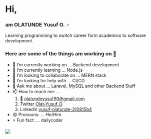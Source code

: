 # Hi,
### am OLATUNDE Yusuf O. :male_sign:
Learning programming to switch career form academics to software development. 

### Here are some of the things am working on 👋

- 🔭 I’m currently working on ... Backend development
- 🌱 I’m currently learning ... Node.js
- 👯 I’m looking to collaborate on ... MERN stack
- 🤔 I’m looking for help with ... CI/CD
- 💬 Ask me about ... Laravel, MySQL and other Backend Stuff
- 📫 How to reach me: ... 
    1. :email: olatundeyusuf90@gmail.com
    2. Twitter <a href="https://twitter.com/Olat_Yusuf_O">Olat-Yusuf_O</a>
    3. Linkedin <a href="https://www.linkedin.com/in/yusuf-olatunde-310815b4/">yusuf-olatunde-310815b4</a>
- 😄 Pronouns: ... He/Him
- ⚡ Fun fact: ... dailycoder

<a href="https://github.com/antonkomarev/github-profile-views-counter">
    <img src="https://komarev.com/ghpvc/?username=Ola-Yusuf">
</a>

